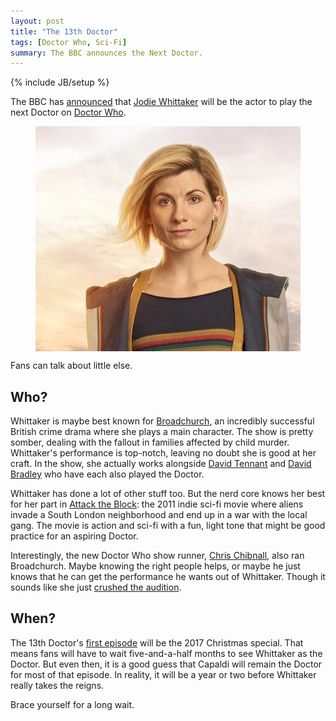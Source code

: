 ```yaml
---
layout: post
title: "The 13th Doctor"
tags: [Doctor Who, Sci-Fi]
summary: The BBC announces the Next Doctor.
---
```

{% include JB/setup %}

The BBC has [announced](https://www.youtube.com/watch?v=q1IczjLYCIM) that [Jodie Whittaker](http://www.imdb.com/name/nm2092886/) will be the actor to play the next Doctor on [Doctor Who](http://antineutrino.net/tags.html#Doctor%20Who-ref).

<a href="https://twitter.com/bbcdoctorwho/status/928608189586788352" target="_blank"><img alt="Jodie Whittaker via BBC" src="/assets/images/whittaker.png" style="display: block;margin: 0 auto;"/></a>

Fans can talk about little else.


## Who?

Whittaker is maybe best known for [Broadchurch](http://www.imdb.com/title/tt2249364/), an incredibly successful British crime drama where she plays a main character. The show is pretty somber, dealing with the fallout in families affected by child murder. Whittaker's performance is top-notch, leaving no doubt she is good at her craft. In the show, she actually works alongside [David Tennant](https://en.wikipedia.org/wiki/David_Tennant) and [David Bradley](http://www.imdb.com/name/nm0103195/?ref_=ttfc_fc_cl_t38) who have each also played the Doctor.

Whittaker has done a lot of other stuff too. But the nerd core knows her best for her part in [Attack the Block](http://www.imdb.com/title/tt1478964/): the 2011 indie sci-fi movie where aliens invade a South London neighborhood and end up in a war with the local gang. The movie is action and sci-fi with a fun, light tone that might be good practice for an aspiring Doctor.

Interestingly, the new Doctor Who show runner, [Chris Chibnall](https://en.wikipedia.org/wiki/Chris_Chibnall), also ran Broadchurch. Maybe knowing the right people helps, or maybe he just knows that he can get the performance he wants out of Whittaker. Though it sounds like she just [crushed the audition](https://www.theguardian.com/tv-and-radio/2017/jul/16/doctor-who-jodie-whittaker-announced-13th-doctor).


## When?

The 13th Doctor's [first episode](http://www.imdb.com/title/tt6968542/) will be the 2017 Christmas special. That means fans will have to wait five-and-a-half months to see Whittaker as the Doctor. But even then, it is a good guess that Capaldi will remain the Doctor for most of that episode. In reality, it will be a year or two before Whittaker really takes the reigns.

Brace yourself for a long wait.
